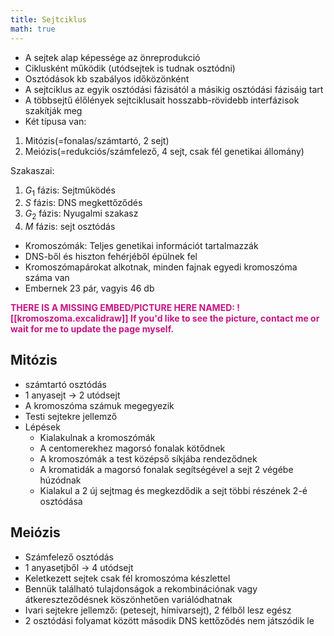 ```yaml
---
title: Sejtciklus
math: true
---
```

- A sejtek alap képessége az önreprodukció
- Ciklusként működik (utódsejtek is tudnak osztódni)
- Osztódások kb szabályos időközönként
- A sejtciklus az egyik osztódási fázisától a másikig osztódási fázisáig tart
- A többsejtű élőlények sejtciklusait hosszabb-rövidebb interfázisok szakítják meg
- Két típusa van:
1. Mitózis(=fonalas/számtartó, 2 sejt)
2. Meiózis(=redukciós/számfelező, 4 sejt, csak fél genetikai állomány)

Szakaszai:
1. $G_1$ fázis: Sejtműködés
2. $S$ fázis: DNS megkettőződés
3. $G_2$ fázis: Nyugalmi szakasz
4. $M$ fázis: sejt osztódás

- Kromoszómák: Teljes genetikai információt tartalmazzák
- DNS-ből és hiszton fehérjéből épülnek fel
- Kromoszómapárokat alkotnak, minden fajnak egyedi kromoszóma száma van
- Embernek 23 pár, vagyis 46 db

<p style='color: MediumVioletRed;'><b>THERE IS A MISSING EMBED/PICTURE HERE NAMED: ![[kromoszoma.excalidraw]]
If you'd like to see the picture, contact me or wait for me to update the page myself. </b></p>

## Mitózis
- számtartó osztódás
- 1 anyasejt -> 2 utódsejt
- A kromoszóma számuk megegyezik
- Testi sejtekre jellemző
- Lépések
	- Kialakulnak a kromoszómák
	- A centomerekhez magorsó fonalak kötődnek
	- A kromoszómák a test középső síkjába rendeződnek
	- A kromatidák a magorsó fonalak segítségével a sejt 2 végébe húzódnak
	- Kialakul a 2 új sejtmag és megkezdődik a sejt többi részének 2-é osztódása

## Meiózis
- Számfelező osztódás
- 1 anyasetjből -> 4 utódsejt
- Keletkezett sejtek csak fél kromoszóma készlettel
- Bennük található tulajdonságok a rekombinációnak vagy átkereszteződésnek köszönhetően variálódhatnak
- Ivari sejtekre jellemző: (petesejt, hímivarsejt), 2 félből lesz egész
- 2 osztódási folyamat között második DNS kettőződés nem játszódik le